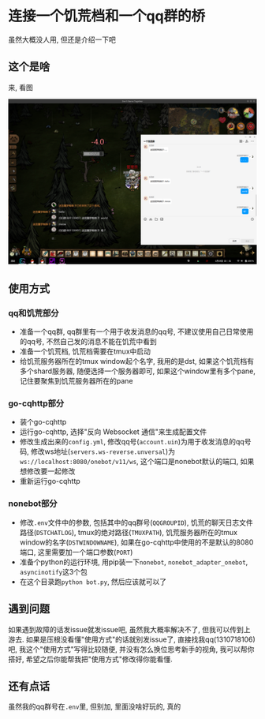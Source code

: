 # 连接一个饥荒档和一个qq群的桥

虽然大概没人用, 但还是介绍一下吧

## 这个是啥

来, 看图

![图在这](screenshot.png)

## 使用方式

### qq和饥荒部分
 - 准备一个qq群, qq群里有一个用于收发消息的qq号, 不建议使用自己日常使用的qq号, 不然自己发的消息不能在饥荒中看到
 - 准备一个饥荒档, 饥荒档需要在tmux中启动
 - 给饥荒服务器所在的tmux window起个名字, 我用的是dst, 如果这个饥荒档有多个shard服务器, 随便选择一个服务器即可, 如果这个window里有多个pane, 记住要聚焦到饥荒服务器所在的pane

### go-cqhttp部分
 - 装个go-cqhttp
 - 运行go-cqhttp, 选择"反向 Websocket 通信"来生成配置文件
 - 修改生成出来的`config.yml`, 修改qq号(`account.uin`)为用于收发消息的qq号码, 修改ws地址(`servers.ws-reverse.unversal`)为`ws://localhost:8080/onebot/v11/ws`, 这个端口是nonebot默认的端口,  如果想修改要一起修改
 - 重新运行go-cqhttp

### nonebot部分
 - 修改`.env`文件中的参数, 包括其中的qq群号(`QQGROUPID`), 饥荒的聊天日志文件路径(`DSTCHATLOG`), tmux的绝对路径(`TMUXPATH`), 饥荒服务器所在的tmux window的名字(`DSTWINDOWNAME`), 如果在go-cqhttp中使用的不是默认的8080端口, 这里需要加一个端口参数(`PORT`)
 - 准备个python的运行环境, 用pip装一下`nonebot`, `nonebot_adapter_onebot`, `asyncinotify`这3个包
 - 在这个目录跑`python bot.py`, 然后应该就可以了

## 遇到问题

如果遇到故障的话发issue就发issue吧, 虽然我大概率解决不了, 但我可以传到上游去.
如果是压根没看懂"使用方式"的话就别发issue了, 直接找我qq(1310718106)吧, 我这个"使用方式"写得比较随便, 并没有怎么换位思考新手的视角, 我可以帮你搭好, 希望之后你能帮我把"使用方式"修改得你能看懂.

## 还有点话

虽然我的qq群号在`.env`里, 但别加, 里面没啥好玩的, 真的
